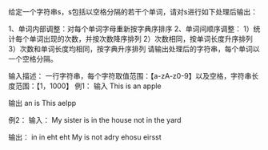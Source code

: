 给定一个字符串s，s包括以空格分隔的若干个单词，请对s进行如下处理后输出：

1、单词内部调整：对每个单词字母重新按字典序排序
2、单词间顺序调整：
1）统计每个单词出现的次数，并按次数降序排列
2）次数相同，按单词长度升序排列
3）次数和单词长度均相同，按字典升序排列
请输出处理后的字符串，每个单词以一个空格分隔。

输入描述：
一行字符串，每个字符取值范围：【a-zA-z0-9】以及空格，字符串长度范围：【1，1000】
例1：
输入
This is an apple

输出
an is This aelpp

例2：
输入：
My sister is in the house not in the yard

输出：
in in eht eht My is not adry ehosu eirsst
